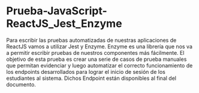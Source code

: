 # Prueba-JavaScript-ReactJS_Jest_Enzyme
Para escribir las pruebas automatizadas de nuestras aplicaciones de ReactJS vamos a utilizar Jest y Enzyme.  Enzyme es una librería que nos va a permitir escribir pruebas de nuestros componentes más fácilmente. El objetivo de esta prueba es crear una serie de casos de prueba manuales que permitan evidenciar y luego automatizar el correcto funcionamiento de los endpoints desarrollados para lograr el inicio de sesión de los estudiantes al sistema. Dichos Endpoint están disponibles al final del documento. 
